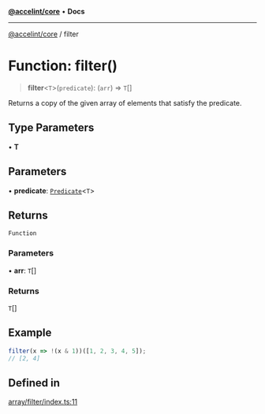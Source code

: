 [**@accelint/core**](../README.md) • **Docs**

***

[@accelint/core](../README.md) / filter

# Function: filter()

> **filter**\<`T`\>(`predicate`): (`arr`) => `T`[]

Returns a copy of the given array of elements that satisfy the predicate.

## Type Parameters

• **T**

## Parameters

• **predicate**: [`Predicate`](../type-aliases/Predicate.md)\<`T`\>

## Returns

`Function`

### Parameters

• **arr**: `T`[]

### Returns

`T`[]

## Example

```ts
filter(x => !(x & 1))([1, 2, 3, 4, 5]);
// [2, 4]
```

## Defined in

[array/filter/index.ts:11](https://github.com/gohypergiant/standard-toolkit/blob/87ae5060c82d212b75a10cafb0030b08916e90f1/packages/core/src/array/filter/index.ts#L11)
